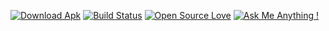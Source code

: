 [![Download Apk](https://images.microbadger.com/badges/version/runmymind/docker-android-sdk.svg)](https://microbadger.com/images/runmymind/docker-android-sdk "Download APK now") [![Build Status](https://semaphoreapp.com/api/v1/projects/d4cca506-99be-44d2-b19e-176f36ec8cf1/128505/badge.svg)](https://semaphoreapp.com/boennemann/badges) [![Open Source Love](https://badges.frapsoft.com/os/v3/open-source.svg?v=102)](https://github.com/ellerbrock/open-source-badge/) [![Ask Me Anything !](https://img.shields.io/badge/Ask%20me-anything-1abc9c.svg)](https://GitHub.com/Naereen/ama)
